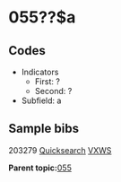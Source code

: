 # 055??$a

## Codes

-   Indicators
    -   First: ?
    -   Second: ?
-   Subfield: a

## Sample bibs

203279 [Quicksearch](https://search.library.yale.edu/catalog/203279) [VXWS](http://prodorbis.library.yale.edu:7014/vxws/GetHoldingsService?bibId=203279)

**Parent topic:**[055](../../tags/055/055.md)

